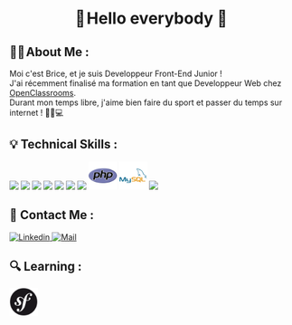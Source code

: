 # <p align="center">👾 Hello everybody 👾 </p> 

## 👨‍💻 About Me : 

Moi c'est Brice, et je suis Developpeur Front-End Junior ! <br>
J'ai récemment finalisé ma formation en tant que Developpeur Web chez <a href="https://openclassrooms.com/fr/paths/717-developpeur-web">OpenClassrooms</a>. <br>
Durant mon temps libre, j'aime bien faire du sport et passer du temps sur internet ! 💪🏻💻

## 💡 Technical Skills :
<p>
  <img src="https://user-images.githubusercontent.com/108266555/208406082-47b20408-9bcf-44d8-9cb7-fb3700dd9ef9.svg" width="50px"/>
  <img src="https://user-images.githubusercontent.com/108266555/208406104-591aa1db-0e93-43ed-9b54-786bdb8b95c2.svg" width="50px"/>
  <img src="https://user-images.githubusercontent.com/108266555/208406120-be75d97d-6a0d-4008-9a86-b1b3188f26a0.svg" width="50px"/>
  <img src="https://user-images.githubusercontent.com/108266555/208407223-f893cdb7-79eb-4d47-9596-069c923b6f1c.svg" width="50px"/>
  <img src="https://user-images.githubusercontent.com/108266555/208407440-549f7ffa-bcd6-4cec-9163-14dd6f4b7b39.svg" width="50px"/>
  <img src="https://user-images.githubusercontent.com/108266555/208407642-042d9fc2-1b11-4837-9564-66ae69a792d3.svg" width="50px"/>
  <img src="https://user-images.githubusercontent.com/108266555/208407926-02c1021d-26ec-4bb9-a441-dca88af2b402.svg" width="50px"/>
  <img src="https://raw.githubusercontent.com/devicons/devicon/1119b9f84c0290e0f0b38982099a2bd027a48bf1/icons/php/php-original.svg" width="50px"/>
  <img src="https://raw.githubusercontent.com/devicons/devicon/1119b9f84c0290e0f0b38982099a2bd027a48bf1/icons/mysql/mysql-original-wordmark.svg" width="50px" />
  <img src="https://timotheymahieux.fr/wp-content/uploads/2020/10/JQuery-2.png" width="50px" />
</p>

## 🤝 Contact Me :

<a href="https://www.linkedin.com/in/brice-rochet-7b767b259/">
  <img src="https://upload.wikimedia.org/wikipedia/commons/thumb/c/ca/LinkedIn_logo_initials.png/600px-LinkedIn_logo_initials.png?20140125013055" alt="Linkedin" width="50px"/>
</a>
<a href="mailto:brice.974452@gmail.com">
  <img src="https://upload.wikimedia.org/wikipedia/fr/a/a7/Mail_%28Apple%29_logo.png" alt="Mail" width="50px"/>
</a>

## 🔍 Learning :
<p>
  <img src="https://raw.githubusercontent.com/devicons/devicon/1119b9f84c0290e0f0b38982099a2bd027a48bf1/icons/symfony/symfony-original.svg" width="50px" />
</p> 
